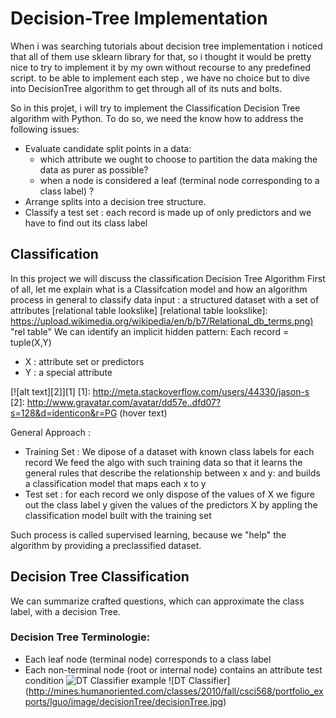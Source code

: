 # Decision-Tree Implementation

When i was searching tutorials about decision tree implementation i noticed that all of them use sklearn library for that, so i thought it would be pretty nice to try to implement it by my own without recourse to any predefined script.
to be able to implement each step , we have no choice but to dive into DecisionTree algorithm to get through all of its nuts and bolts.

So in this projet, i will try to implement the Classification Decision Tree algorithm with Python.
To do so, we need the know how to address the following issues:

* Evaluate candidate split points in a data:
  * which attribute we ought to choose to partition the data making the data as purer as possible?
  * when a node is considered a leaf (terminal node corresponding to a class label) ?
* Arrange splits into a decision tree structure.
* Classify a test set : each record is made up of only predictors and we have to find out its class label

## Classification
In this project we will discuss the classification Decision Tree Algorithm
First of all, let me explain what is a Classifcation model and how an algorithm process in general to classify data
input : a structured dataset with a set of attributes [relational table lookslike]
[relational table lookslike]: <https://upload.wikimedia.org/wikipedia/en/b/b7/Relational_db_terms.png)> "rel table"
We can identify an implicit hidden pattern:
 Each record = tuple(X,Y)
 * X : attribute set or predictors
 * Y : a special attribute
 
 [![alt text][2]][1]
[1]: http://meta.stackoverflow.com/users/44330/jason-s
[2]: http://www.gravatar.com/avatar/dd57e..dfd07?s=128&d=identicon&r=PG (hover text)

General Approach :
* Training Set : 
We dipose of a dataset with known class labels for each record
We feed the algo with such training data so that it learns the general rules that describe the relationship between x and y: and builds a classification model that maps each x to y
* Test set :
for each record we only dispose of the values of X
we figure out the class label y given the values of the predictors X by appling the classification model built with the training set

Such process is called supervised learning, because we "help" the algorithm by providing a preclassified dataset.

## Decision Tree Classification
We can summarize crafted questions, which can approximate the class label, with a decision Tree.
### Decision Tree Terminologie:
* Each leaf node (terminal node) corresponds to a class label
* Each non-terminal node (root or internal node) contains an attribute test condition
![DT Classifier example](http://mines.humanoriented.com/classes/2010/fall/csci568/portfolio_exports/lguo/image/decisionTree/decisionTree.jpg)
![DT Classifier] (http://mines.humanoriented.com/classes/2010/fall/csci568/portfolio_exports/lguo/image/decisionTree/decisionTree.jpg)
